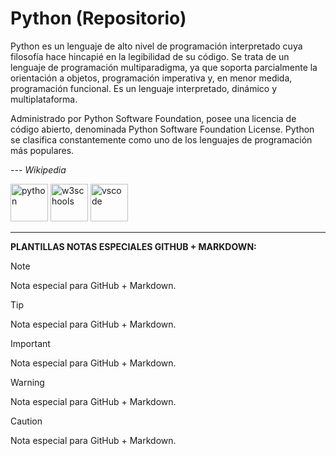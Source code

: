# Python (Repositorio)

Python es un lenguaje de alto nivel de programación interpretado cuya filosofía hace hincapié en la legibilidad de su código. Se trata de un lenguaje de programación multiparadigma, ya que soporta parcialmente la orientación a objetos, programación imperativa y, en menor medida, programación funcional. Es un lenguaje interpretado, dinámico y multiplataforma.

Administrado por Python Software Foundation, posee una licencia de código abierto, denominada Python Software Foundation License.​ Python se clasifica constantemente como uno de los lenguajes de programación más populares.

*--- Wikipedia*

<img src="https://upload.wikimedia.org/wikipedia/commons/c/c3/Python-logo-notext.svg" alt="python" width="60" height="60"/> <img src="https://vetores.org/d/w3schools.svg" alt="w3schools" height="60"/> <img src="https://code.visualstudio.com/assets/images/code-stable.png" alt="vscode" width="60" height="60"/>

---

**PLANTILLAS NOTAS ESPECIALES GITHUB + MARKDOWN:**

> [!NOTE]
> Nota especial para GitHub + Markdown.

> [!TIP]
> Nota especial para GitHub + Markdown.

> [!IMPORTANT]
> Nota especial para GitHub + Markdown.

> [!WARNING]
> Nota especial para GitHub + Markdown.

> [!CAUTION]
> Nota especial para GitHub + Markdown.

